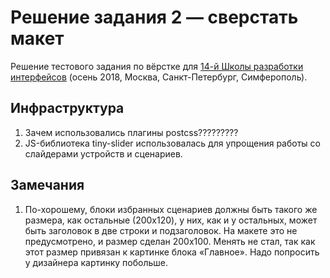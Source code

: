 # Решение задания 2 — сверстать макет

Решение тестового задания по вёрстке для [14-й Школы разработки интерфейсов](https://academy.yandex.ru/events/frontend/shri_msk-2018-2) (осень 2018, Москва, Санкт-Петербург, Симферополь).

## Инфраструктура

1. Зачем использовались плагины postcss?????????
2. JS-библиотека tiny-slider использовалась для упрощения работы со слайдерами устройств и сценариев.

## Замечания

1. По-хорошему, блоки избранных сценариев должны быть такого же размера, как остальные (200x120), у них, как и у остальных,
   может быть заголовок в две строки и подзаголовок. На макете это не предусмотрено, и размер сделан 200x100. Менять не
   стал, так как этот размер привязан к картинке блока «Главное». Надо попросить у дизайнера картинку побольше.
